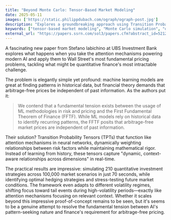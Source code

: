 ```yaml
---
title: "Beyond Monte Carlo: Tensor-Based Market Modeling"
date: 2025-05-11
images: ['https://static.philippdubach.com/ograph/ograph-post.jpg']
description: "Explores a groundbreaking approach using Transition Probability Tensors and attention mechanisms to solve quantitative finance's fundamental tension between machine learning pattern recognition and arbitrage-free pricing requirements."
keywords: ["tensor-based market modeling", "Monte Carlo simulation", "quantitative finance", "attention mechanisms", "Transition Probability Tensors", "arbitrage-free pricing", "First Fundamental Theorem of Finance", "risk factor modeling", "financial derivatives pricing", "machine learning finance", "volatility regimes", "hedging strategies", "market stress testing", "UBS Investment Bank", "algorithmic trading"]
external_url: "https://papers.ssrn.com/sol3/papers.cfm?abstract_id=5212863"
---
```


A fascinating new paper from Stefano Iabichino at UBS Investment Bank explores what happens when you take the attention mechanisms powering modern AI and apply them to Wall Street's most fundamental pricing problems, tackling what might be quantitative finance's most intractable challenge.

The problem is elegantly simple yet profound: machine learning models are great at finding patterns in historical data, but financial theory demands that arbitrage-free prices be independent of past information. As the authors put it:

> We contend that a fundamental tension exists between the usage of ML methodologies in risk and pricing and the First Fundamental Theorem of Finance (FFTF). While ML models rely on historical data to identify recurring patterns, the FFTF posits that arbitrage-free market prices are independent of past information.

Their solution? Transition Probability Tensors (TPTs) that function like attention mechanisms in neural networks, dynamically weighting relationships between risk factors while maintaining mathematical rigor. Instead of learning from history, these tensors capture "dynamic, context-aware relationships across dimensions" in real-time.

The practical results are impressive: simulating 210 quantitative investment strategies across 100,000 market scenarios in just 70 seconds, while identifying optimal hedging strategies and stress-testing future market conditions. The framework even adapts to different volatility regimes, shifting focus toward tail events during high-volatility periods—exactly like attention mechanisms focusing on relevant context. Whether it scales beyond this impressive proof-of-concept remains to be seen, but it's seems to be a genuine attempt to resolve the fundamental tension between AI's pattern-seeking nature and finance's requirement for arbitrage-free pricing.